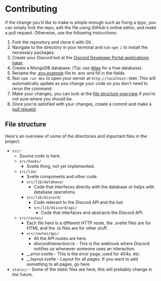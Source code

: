 # Contributing

If the change you'd like to make is simple enough such as fixing a tpyo, you can simply fork the repo, edit the file using GitHub's online editor, and make a pull request. 
Otherwise, use the following instructions:

1. Fork the repository and clone it with Git.
2. Navigate to the directory in your terminal and run `npm i` to install the necessary packages.
3. Create your Discord bot at the [Discord Developer Portal applications page](https://discord.com/developers/applications).
4. Create a MongoDB database. (Tip: use [Atlas](https://www.mongodb.com/atlas/database) for a free database).
5. Rename the [.env.example](.env.example) file to .env and fill in the fields.
6. Run `npm run dev` to open your server at `http://localhost:3000`. This will automatically update as you change your code so you don't need to rerun the command.
7. Make your changes, you can look at the [file structure overview](#file-structure) if you're not sure where you should be.
8. Once you're satisfied with your changes, create a commit and make a [pull request](https://github.com/repldex/Repldex/pulls).

## File structure

Here's an overview of some of the directories and important files in the project.

- `src/`
  - Source code is here.
  - `src/hooks/`
    - Svelte thing, not yet implemented.
  - `src/lib/`
    - Svelte components and other code.
    - `src/lib/database/`
      - Code that interfaces directly with the database or helps with database operations.
    - `src/lib/discord/`
      - Code relevant to the Discord API and the bot.
      - `src/lib/discord/api/`
        - Code that interfaces and abstracts the Discord API.
  - `src/routes/`
    - Each file here is a different HTTP route, the .svelte files are for HTML and the .ts files are for other stuff.
    - `src/routes/api/`
      - All the API routes are here.
      - _discordinteraction.ts_ - This is the webhook where Discord notifies us whenever someone uses an interaction.
    - _\_\_error.svelte_ - This is the error page, used for 404s, etc.
    - _\_\_layout.svelte_ - Layout for all pages. If you want to add something to all pages, go here.
- `static/` - Some of the static files are here, this will probably change in the future.
